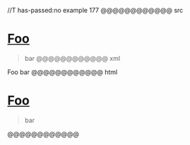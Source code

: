 //T has-passed:no
example 177
@@@@@@@@@@@@ src
# [Foo]
[foo]: /url
> bar
@@@@@@@@@@@@ xml
<?xml version="1.0" encoding="UTF-8"?>
<!DOCTYPE document SYSTEM "CommonMark.dtd">
<document xmlns="http://commonmark.org/xml/1.0">
  <heading level="1">
    <link destination="/url" title="">
      <text>Foo</text>
    </link>
  </heading>
  <block_quote>
    <paragraph>
      <text>bar</text>
    </paragraph>
  </block_quote>
</document>
@@@@@@@@@@@@ html
<h1><a href="/url">Foo</a></h1>
<blockquote>
<p>bar</p>
</blockquote>
@@@@@@@@@@@@
